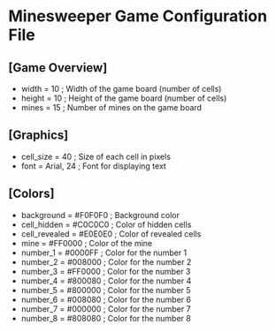# Minesweeper Game Configuration File

## [Game Overview]

- width = 10	; Width of the game board (number of cells)
- height = 10	; Height of the game board (number of cells)
- mines = 15	; Number of mines on the game board

## [Graphics]

- cell_size = 40	; Size of each cell in pixels
- font = Arial, 24	; Font for displaying text

## [Colors]

- background = #F0F0F0		; Background color
- cell_hidden = #C0C0C0		; Color of hidden cells
- cell_revealed = #E0E0E0	; Color of revealed cells
- mine = #FF0000		; Color of the mine
- number_1 = #0000FF		; Color for the number 1
- number_2 = #008000		; Color for the number 2
- number_3 = #FF0000		; Color for the number 3
- number_4 = #800080		; Color for the number 4
- number_5 = #800000		; Color for the number 5
- number_6 = #008080		; Color for the number 6
- number_7 = #000000		; Color for the number 7
- number_8 = #808080		; Color for the number 8
